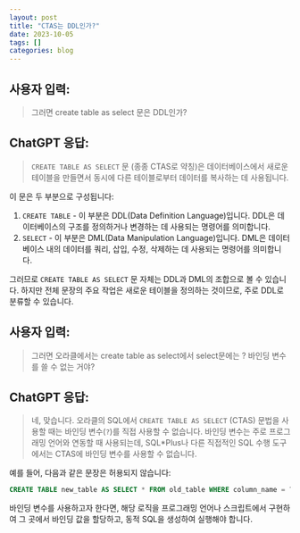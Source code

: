 ```yaml
---
layout: post
title: "CTAS는 DDL인가?"
date: 2023-10-05
tags: []
categories: blog
---
```


## 사용자 입력:
> 그러면  create table as select 문은 DDL인가?

## ChatGPT 응답:
> `CREATE TABLE AS SELECT` 문 (종종 CTAS로 약칭)은 데이터베이스에서 새로운 테이블을 만들면서 동시에 다른 테이블로부터 데이터를 복사하는 데 사용됩니다.

이 문은 두 부분으로 구성됩니다:

1. `CREATE TABLE` - 이 부분은 DDL(Data Definition Language)입니다. DDL은 데이터베이스의 구조를 정의하거나 변경하는 데 사용되는 명령어를 의미합니다.
2. `SELECT` - 이 부분은 DML(Data Manipulation Language)입니다. DML은 데이터베이스 내의 데이터를 쿼리, 삽입, 수정, 삭제하는 데 사용되는 명령어를 의미합니다.

그러므로 `CREATE TABLE AS SELECT` 문 자체는 DDL과 DML의 조합으로 볼 수 있습니다. 하지만 전체 문장의 주요 작업은 새로운 테이블을 정의하는 것이므로, 주로 DDL로 분류할 수 있습니다.

## 사용자 입력:
> 그러면 오라클에서는 create table as select에서 select문에는 ? 바인딩 변수를 쓸 수 없는 거야?

## ChatGPT 응답:
> 네, 맞습니다. 오라클의 SQL에서 `CREATE TABLE AS SELECT` (CTAS) 문법을 사용할 때는 바인딩 변수(`?`)를 직접 사용할 수 없습니다. 바인딩 변수는 주로 프로그래밍 언어와 연동할 때 사용되는데, SQL*Plus나 다른 직접적인 SQL 수행 도구에서는 CTAS에 바인딩 변수를 사용할 수 없습니다.

예를 들어, 다음과 같은 문장은 허용되지 않습니다:
```sql
CREATE TABLE new_table AS SELECT * FROM old_table WHERE column_name = ?;
```

바인딩 변수를 사용하고자 한다면, 해당 로직을 프로그래밍 언어나 스크립트에서 구현하여 그 곳에서 바인딩 값을 할당하고, 동적 SQL을 생성하여 실행해야 합니다.

